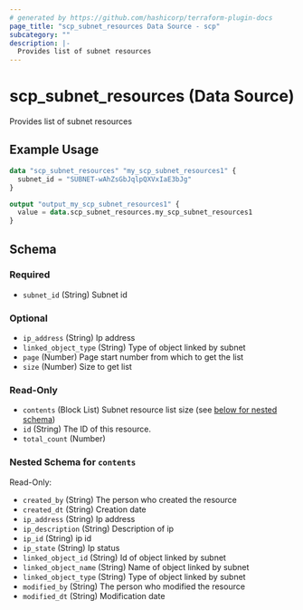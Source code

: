 ```yaml
---
# generated by https://github.com/hashicorp/terraform-plugin-docs
page_title: "scp_subnet_resources Data Source - scp"
subcategory: ""
description: |-
  Provides list of subnet resources
---
```


# scp_subnet_resources (Data Source)

Provides list of subnet resources

## Example Usage

```terraform
data "scp_subnet_resources" "my_scp_subnet_resources1" {
  subnet_id = "SUBNET-wAhZsGbJqlpQXVxIaE3bJg"
}

output "output_my_scp_subnet_resources1" {
  value = data.scp_subnet_resources.my_scp_subnet_resources1
}
```

<!-- schema generated by tfplugindocs -->
## Schema

### Required

- `subnet_id` (String) Subnet id

### Optional

- `ip_address` (String) Ip address
- `linked_object_type` (String) Type of object linked by subnet
- `page` (Number) Page start number from which to get the list
- `size` (Number) Size to get list

### Read-Only

- `contents` (Block List) Subnet resource list size (see [below for nested schema](#nestedblock--contents))
- `id` (String) The ID of this resource.
- `total_count` (Number)

<a id="nestedblock--contents"></a>
### Nested Schema for `contents`

Read-Only:

- `created_by` (String) The person who created the resource
- `created_dt` (String) Creation date
- `ip_address` (String) Ip address
- `ip_description` (String) Description of ip
- `ip_id` (String) ip id
- `ip_state` (String) Ip status
- `linked_object_id` (String) Id of object linked by subnet
- `linked_object_name` (String) Name of object linked by subnet
- `linked_object_type` (String) Type of object linked by subnet
- `modified_by` (String) The person who modified the resource
- `modified_dt` (String) Modification date



